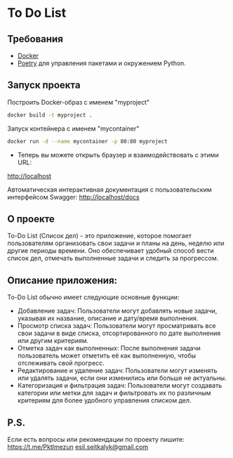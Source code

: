 # To Do List

## Требования
* [Docker](https://www.docker.com/)  
* [Poetry](https://python-poetry.org/) для управления пакетами и окружением Python.

## Запуск проекта

Построить Docker-образ с именем "myproject"

```bash
docker build -t myproject .
```

Запуск контейнера с именем "mycontainer"
```bash
docker run -d --name mycontainer -p 80:80 myproject
```
* Теперь вы можете открыть браузер и взаимодействовать с этими URL:  

[http://localhost](http://localhost)

Автоматическая интерактивная документация с пользовательским интерфейсом Swagger: [http://localhost/docs](http://localhost/docs)
## О проекте
To-Do List (Список дел) - это приложение, которое помогает пользователям организовать свои задачи и планы на день, неделю или другие периоды времени. Оно обеспечивает удобный способ вести список дел, отмечать выполненные задачи и следить за прогрессом.

## Описание приложения:

To-Do List обычно имеет следующие основные функции:

* Добавление задач: Пользователи могут добавлять новые задачи, указывая их название, описание и дату/время выполнения.
* Просмотр списка задач: Пользователи могут просматривать все свои задачи в виде списка, отсортированного по дате выполнения или другим критериям.
* Отметка задач как выполненных: После выполнения задачи пользователь может отметить её как выполненную, чтобы отслеживать свой прогресс.
* Редактирование и удаление задач: Пользователи могут изменять или удалять задачи, если они изменились или больше не актуальны.
* Категоризация и фильтрация задач: Пользователи могут создавать категории или метки для задач и фильтровать их по различным критериям для более удобного управления списком дел.


## P.S.
Если есть вопросы или рекомендации по проекту пишите: https://t.me/Pktlmezun esil.seitkalyk@gmail.com 

